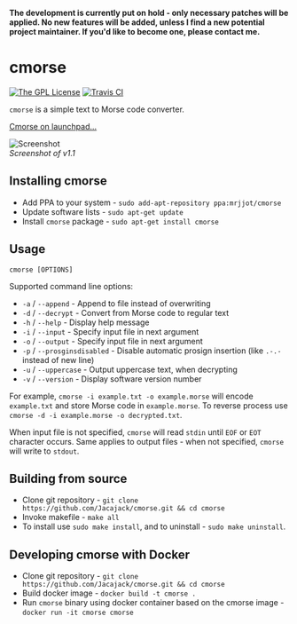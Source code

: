 **The development is currently put on hold - only necessary patches will be applied. No new features will be added, unless I find a new potential project maintainer. If you'd like to become one, please contact me.**

# cmorse
[![The GPL License](https://img.shields.io/badge/license-GPL-yellow.svg?style=flat-square)](https://opensource.org/licenses/GPL-3.0)
[![Travis CI](https://img.shields.io/travis/Jacajack/cmorse.svg?style=flat-square)](https://travis-ci.org/Jacajack/cmorse)

`cmorse` is a simple text to Morse code converter.

[Cmorse on launchpad...](https://launchpad.net/cmorse)

![Screenshot](http://i.imgur.com/2L7THtq.gif)
<br>*Screenshot of v1.1*

## Installing cmorse
 - Add PPA to your system - `sudo add-apt-repository ppa:mrjjot/cmorse`
 - Update software lists - `sudo apt-get update`
 - Install `cmorse` package - `sudo apt-get install cmorse`


## Usage
`cmorse [OPTIONS]`

Supported command line options:
 - `-a` / `--append` - Append to file instead of overwriting
 - `-d` / `--decrypt` - Convert from Morse code to regular text
 - `-h` / `--help` - Display help message
 - `-i` / `--input` - Specify input file in next argument
 - `-o` / `--output` - Specify input file in next argument
 - `-p` / `--prosginsdisabled` - Disable automatic prosign insertion (like `.-.-` instead of new line)
 - `-u` / `--uppercase` - Output uppercase text, when decrypting
 - `-v` / `--version` - Display software version number

For example, `cmorse -i example.txt -o example.morse` will encode `example.txt` and store Morse code in `example.morse`.
To reverse process use `cmorse -d -i example.morse -o decrypted.txt`.

When input file is not specified, `cmorse` will read `stdin` until `EOF` or `EOT` character occurs.
Same applies to output files - when not specified, `cmorse` will write to `stdout`.

## Building from source
 - Clone git repository - `git clone https://github.com/Jacajack/cmorse.git && cd cmorse`
 - Invoke makefile - `make all`
 - To install use `sudo make install`, and to uninstall - `sudo make uninstall`.

## Developing cmorse with Docker
 - Clone git repository - `git clone https://github.com/Jacajack/cmorse.git && cd cmorse`
 - Build docker image - `docker build -t cmorse .`
 - Run `cmorse` binary using docker container based on the cmorse image - `docker run -it cmorse cmorse`
